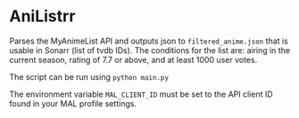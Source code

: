 # AniListrr

Parses the MyAnimeList API and outputs json to `filtered_anime.json` that is usable in Sonarr (list of tvdb IDs). The conditions for the list are: airing in the current season, rating of 7.7 or above, and at least 1000 user votes.

The script can be run using `python main.py`

The environment variable `MAL_CLIENT_ID` must be set to the API client ID found in your MAL profile settings.
